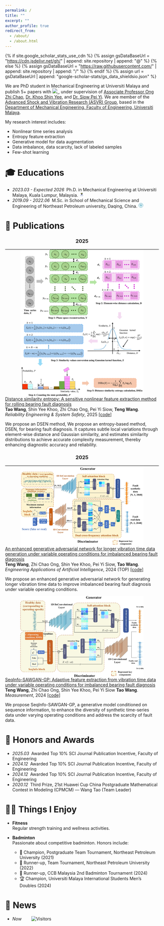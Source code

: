 ```yaml
---
permalink: /
title: ""
excerpt: ""
author_profile: true
redirect_from: 
  - /about/
  - /about.html
---
```


{% if site.google_scholar_stats_use_cdn %}
{% assign gsDataBaseUrl = "https://cdn.jsdelivr.net/gh/" | append: site.repository | append: "@" %}
{% else %}
{% assign gsDataBaseUrl = "https://raw.githubusercontent.com/" | append: site.repository | append: "/" %}
{% endif %}
{% assign url = gsDataBaseUrl | append: "google-scholar-stats/gs_data_shieldsio.json" %}

<span class='anchor' id='about-me'></span>



We are PhD student in Mechanical Engineering at Universiti Malaya and publish 5+ papers with 
<a href='https://scholar.google.com/citations?user=DmN2rEYAAAAJ'>
<img src="https://img.shields.io/endpoint?url=https%3A%2F%2Fraw.githubusercontent.com%2FGeneAIhub%2FGeneAIhub.github.io%2Fgoogle-scholar-stats%2Fgs_data_shieldsio.json&logo=Google%20Scholar&labelColor=f6f6f6&color=9cf&style=flat&label=citations">
</a>, under supervision of <highlight> <a href="https://umexpert.um.edu.my/alexongzc" target="_blank">Associate Professor Ong Zhi Chao</a></highlight>,<highlight> <a href="https://umexpert.um.edu.my/khooshinyee" target="_blank">Dr. Khoo Shin Yee</a></highlight>, and <highlight> <a href="https://umexpert.um.edu.my/siowpeiyi" target="_blank">Dr. Siow Pei Yi</a></highlight>.
We are member of the <highlight> <a href="https://umengshm.com/asvr/" target="_blank">Advanced Shock and Vibration Research (ASVR) Group</a></highlight>, based in the <a href="https://engine.um.edu.my/department-of-mechanical-engineering" target="_blank">Department of Mechanical Engineering, Faculty of Engineering, Universiti Malaya</a>. 

My research interest includes: 
- Nonlinear time series analysis
- Entropy feature extraction
- Generative model for data augmentation
- Data imbalance, data scarcity, lack of labeled samples
- Few-shot learning


[//]: # (# 💻 Work Experiences)

[//]: # (- *2024.09 - Now*&ensp;Postdoctoral researcher in School of Information Science and Technology, University of Science and Technology of China, Hefei, China.)


# 🎓 Educations 
- *2023.03 - Expected 2026*&ensp;Ph.D. in Mechanical Engineering at Universiti Malaya, Kuala Lumpur, Malaysia. <a href="https://engine.um.edu.my/about-mechanical-engineering"><img class="svg" src="/images/UM.png" width="16pt"></a> 
- *2019.09 - 2022.06*&ensp;M.Sc. in School of Mechanical Science and Engineering of Northeast Petroleum university, Daqing, China. <a href="https://jxkxygcxy.nepu.edu.cn/"><img class="svg" src="/images/NEPU.png" width="16pt"></a> 

[//]: # (- *2012.09 - 2016.06*&ensp;B.Sc. in School of Electrical Engineering and Automation, Hefei University of Technology, Hefei, China. <a href="https://en.hfut.edu.cn/"><img class="svg" src="/images/hfut.png" width="16pt"></a> )


# 📝 Publications 
<h3 align="center">2025</h3>
<div style="border-bottom: 1px solid #000; margin: 0px 0;"></div>

<div class='paper-box'>
    <div class='paper-box-image' style="text-align:center;">
        <img src='images/DSEN.png' alt="sym" style="max-width:80%; height:auto; margin:auto; vertical-align:middle">
    </div>
    <div class='paper-box-text'>
        <a href="https://www.sciencedirect.com/science/article/pii/S0951832024007142">
            <papertitle> Distance similarity entropy: A sensitive nonlinear feature extraction method for rolling bearing fault diagnosis </papertitle>
        </a>
        <br>
        <strong>Tao Wang</strong>, Shin Yee Khoo, Zhi Chao Ong, Pei Yi Siow, <strong>Teng Wang</strong>.
        <br>
        <em>  Reliability Engineering & System Safety</em>, 2025  <a href="https://github.com/GeneAIhub/GeneAIhub">[code]</a>
        <p></p>
        <p>We propose an DSEN method, We propose an entropy-based method, DSEN, for bearing fault diagnosis. It captures subtle local variations through element-wise distance and Gaussian similarity,
          and estimates similarity distributions to achieve accurate complexity measurement, thereby enhancing diagnostic accuracy and reliability.
        </p>
</div>
</div>


<h3 align="center">2025</h3>
<div style="border-bottom: 1px solid #000; margin: 0px 0;"></div>

<div class='paper-box'>
    <div class='paper-box-image' style="text-align:center;">
        <img src='images/EnSeqInfo.jpg' alt="sym" style="max-width:80%; height:auto; margin:auto; vertical-align:middle">
    </div>
    <div class='paper-box-text'>
        <a href="https://www.sciencedirect.com/science/article/pii/S0952197625007602">
            <papertitle> An enhanced generative adversarial network for longer vibration time data generation under variable operating conditions for imbalanced bearing fault diagnosis </papertitle>
        </a>
        <br>
        <strong>Teng Wang</strong>, Zhi Chao Ong, Shin Yee Khoo, Pei Yi Siow, <strong>Tao Wang</strong>.
        <br>
        <em> Engineering Applications of Artificial Intelligence</em>, 2024 (TOP) <a href="https://github.com/GeneAIhub/GeneAIhub">[code]</a>
        <p></p>
        <p>We propose an enhanced generative adversarial network for generating longer vibration time data to improve imbalanced bearing fault diagnosis under variable operating conditions.</p>
    </div>
</div>


<div class='paper-box'>
    <div class='paper-box-image' style="text-align:center;">
        <img src='images/SeqInfo.jpg' alt="sym" style="max-width:80%; height:auto; margin:auto; vertical-align:middle">
    </div>
    <div class='paper-box-text'>
        <a href="https://www.sciencedirect.com/science/article/pii/S0263224124022292#f0005">
            <papertitle> SeqInfo-SAWGAN-GP: Adaptive feature extraction from vibration time data under variable operating conditions for imbalanced bearing fault diagnosis </papertitle>
        </a>
        <br>
        <strong>Teng Wang</strong>, Zhi Chao Ong, Shin Yee Khoo, Pei Yi Siow <strong>Tao Wang</strong>.
        <br>
        <em> Measurement</em>, 2024 <a href="https://github.com/GeneAIhub/GeneAIhub">[code]</a>
        <p></p>
        <p>We propose SeqInfo-SAWGAN-GP, a generative model conditioned on sequence information, to enhance the diversity of synthetic time-series data under varying operating conditions and address the scarcity of fault data.</p>
    </div>
</div>

# 🏅 Honors and Awards
- *2025.03*&ensp;Awarded Top 10% SCI Journal Publication Incentive, Faculty of Engineering
- *2024.12*&ensp;Awarded Top 10% SCI Journal Publication Incentive, Faculty of Engineering
- *2024.12*&ensp;Awarded Top 10% SCI Journal Publication Incentive, Faculty of Engineering
- *2020.12*&ensp;Third Prize, 21st Huawei Cup China Postgraduate Mathematical Contest in Modeling (CPMCM) — Wang Tao (Team Leader)


# 💪🏸 Things I Enjoy
- **Fitness**  
  Regular strength training and wellness activities.
  
- **Badminton**  
  Passionate about competitive badminton. Honors include:  
  - 🥇 Champion, Postgraduate Team Tournament, Northeast Petroleum University (2021)  
  - 🥈 Runner-up, Team Tournament, Northeast Petroleum University (2022)  
  - 🥈 Runner-up, CCB Malaysia 2nd Badminton Tournament (2024)  
  - 🏆 Champion, Universiti Malaya International Students Men’s Doubles (2024)


# 💬 News
- *Now* &ensp;&ensp;&ensp;&ensp;![Visitors](https://api.visitorbadge.io/api/visitors?path=https://GeneAIhub.github.io/&label=visitors&countColor=%232ccce4&style=plastic)


  



  
